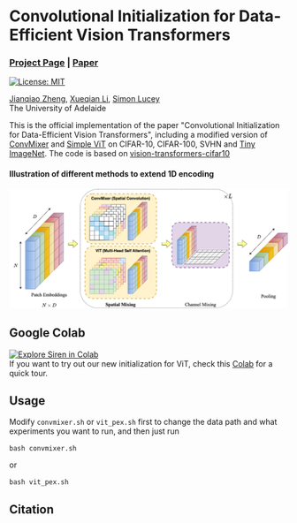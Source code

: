 # Convolutional Initialization for Data-Efficient Vision Transformers
### [Project Page](https://osiriszjq.github.io/impulse_init) | [Paper]()
[![License: MIT](https://img.shields.io/badge/License-MIT-yellow.svg)](https://opensource.org/licenses/MIT)


[Jianqiao Zheng](https://github.com/osiriszjq/),
[Xueqian Li](https://lilac-lee.github.io/),
[Simon Lucey](https://www.adelaide.edu.au/directory/simon.lucey)<br>
The University of Adelaide

This is the official implementation of the paper "Convolutional Initialization for Data-Efficient Vision Transformers", including a modified version of [ConvMixer](https://arxiv.org/abs/2201.09792) and [Simple ViT](https://arxiv.org/abs/2205.01580) on CIFAR-10, CIFAR-100, SVHN and [Tiny ImageNet](http://vision.stanford.edu/teaching/cs231n/reports/2015/pdfs/yle_project.pdf). The code is based on [vision-transformers-cifar10](https://github.com/kentaroy47/vision-transformers-cifar10/tree/main)

#### Illustration of different methods to extend 1D encoding
![Illustration of different methods to extend 1D encoding](imgs/ConvMixer-ViT.png)
    
    
## Google Colab
[![Explore Siren in Colab](https://colab.research.google.com/assets/colab-badge.svg)](https://github.com/osiriszjq/impulse_init/blob/main/Impulse_Initialization.ipynb)<br>
If you want to try out our new initialization for ViT, check this [Colab](https://github.com/osiriszjq/impulse_init/blob/main/Impulse_Initialization.ipynb) for a quick tour.


## Usage
Modify `convmixer.sh` or `vit_pex.sh` first to change the data path and what experiments you want to run, and then just run
```
bash convmixer.sh
```
or
```
bash vit_pex.sh
```


## Citation
```bibtex
```